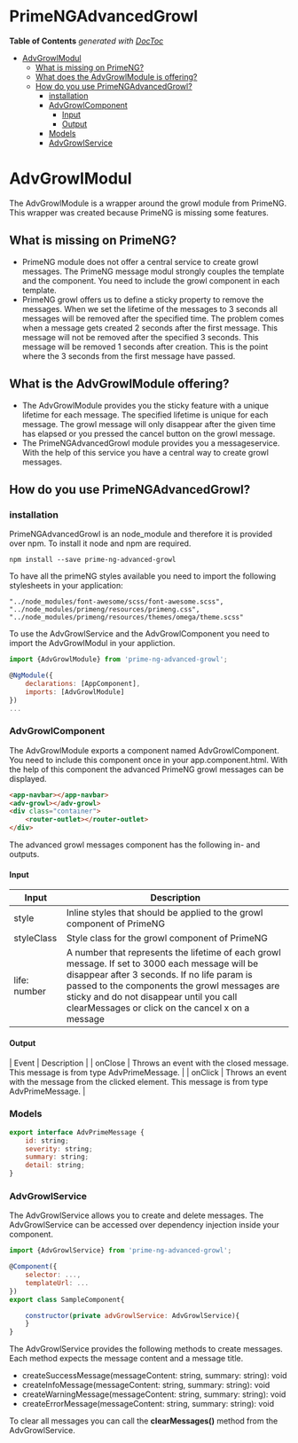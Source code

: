 # PrimeNGAdvancedGrowl

<!-- START doctoc generated TOC please keep comment here to allow auto update -->
<!-- DON'T EDIT THIS SECTION, INSTEAD RE-RUN doctoc TO UPDATE -->
**Table of Contents**  *generated with [DocToc](https://github.com/thlorenz/doctoc)*

- [AdvGrowlModul](#advgrowlmodul)
  - [What is missing on PrimeNG?](#what-is-missing-on-primeng)
  - [What does the AdvGrowlModule is offering?](#what-does-the-advgrowlmodule-is-offering)
  - [How do you use PrimeNGAdvancedGrowl?](#how-do-you-use-primengadvancedgrowl)
    - [installation](#installation)
    - [AdvGrowlComponent](#advgrowlcomponent)
      - [Input](#input)
      - [Output](#output)
    - [Models](#models)
    - [AdvGrowlService](#advgrowlservice)

<!-- END doctoc generated TOC please keep comment here to allow auto update -->

# AdvGrowlModul
The AdvGrowlModule is a wrapper around the growl module from PrimeNG. This wrapper was created
because PrimeNG is missing some features.

## What is missing on PrimeNG?
- PrimeNG module does not offer a central service to
create growl messages. The PrimeNG message modul strongly couples the template and the component.
You need to include the growl component in each template.
- PrimeNG growl offers us to define a sticky property to remove the messages. When we set the lifetime
of the messages to 3 seconds all messages will be removed after the specified time. The problem comes
when a message gets created 2 seconds after the first message. This message will not be removed after
the specified 3 seconds. This message will be removed 1 seconds after creation. This is the point where
the 3 seconds from the first message have passed.

## What is the AdvGrowlModule offering?
- The AdvGrowlModule provides you the sticky feature with a unique lifetime for each message. The specified
lifetime is unique for each message. The growl message will only disappear after the given time has elapsed
or you pressed the cancel button on the growl message.
- The PrimeNGAdvancedGrowl module provides you a messageservice.
With the help of this service you have a central way to create growl messages.

## How do you use PrimeNGAdvancedGrowl?
### installation
PrimeNGAdvancedGrowl is an node_module and therefore it is provided over npm. To install it node and npm
are required.
```
npm install --save prime-ng-advanced-growl
```

To have all the primeNG styles available you need to import the following stylesheets in your application:
```
"../node_modules/font-awesome/scss/font-awesome.scss",
"../node_modules/primeng/resources/primeng.css",
"../node_modules/primeng/resources/themes/omega/theme.scss"
```

To use the AdvGrowlService and the AdvGrowlComponent you need to import the AdvGrowlModul in your appliction.
```javascript
import {AdvGrowlModule} from 'prime-ng-advanced-growl';

@NgModule({
    declarations: [AppComponent],
    imports: [AdvGrowlModule]
})
...
```


### AdvGrowlComponent
The AdvGrowlModule exports a component named AdvGrowlComponent. You need to include this component
once in your app.component.html. With the help of this component the advanced PrimeNG growl messages
can be displayed.
```html
<app-navbar></app-navbar>
<adv-growl></adv-growl>
<div class="container">
    <router-outlet></router-outlet>
</div>
```

The advanced growl messages component has the following in- and outputs.

#### Input
| Input        | Description                                                                                                                                                                                                                                                                                    |
|--------------|------------------------------------------------------------------------------------------------------------------------------------------------------------------------------------------------------------------------------------------------------------------------------------------------|
| style        | Inline styles that should be applied to the growl component of PrimeNG                                                                                                                                                                                                                         |
| styleClass   | Style class for the growl component of PrimeNG                                                                                                                                                                                                                                                 |
| life: number | A number that represents the lifetime of each growl message. If set to 3000 each message will be disappear after 3 seconds. If no life param is passed to the components the growl messages are sticky and do not disappear until you call clearMessages or click on the cancel x on a message |

#### Output

| Event | Description |
| onClose | Throws an event with the closed message. This message is from type AdvPrimeMessage. |
| onClick | Throws an event with the message from the clicked element. This message is from type AdvPrimeMessage. |

### Models
```javascript
export interface AdvPrimeMessage {
    id: string;
    severity: string;
    summary: string;
    detail: string;
}
```

### AdvGrowlService
The AdvGrowlService allows you to create and delete messages. The AdvGrowlService
can be accessed over dependency injection inside your component.

```javascript
import {AdvGrowlService} from 'prime-ng-advanced-growl';

@Component({
    selector: ...,
    templateUrl: ...
})
export class SampleComponent{

    constructor(private advGrowlService: AdvGrowlService){
    }
}
```

The AdvGrowlService provides the following methods to create messages. Each method expects
the message content and a message title.

- createSuccessMessage(messageContent: string, summary: string): void
- createInfoMessage(messageContent: string, summary: string): void
- createWarningMessage(messageContent: string, summary: string): void
- createErrorMessage(messageContent: string, summary: string): void

To clear all messages you can call the **clearMessages()** method from the AdvGrowlService.

